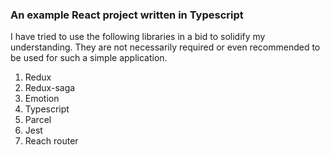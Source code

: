 ### An example React project written in Typescript

I have tried to use the following libraries in a bid to solidify my understanding. They are not necessarily required or even recommended to be used for such a simple application.

1. Redux
2. Redux-saga
3. Emotion 
4. Typescript
5. Parcel 
6. Jest
7. Reach router